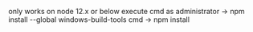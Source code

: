 only works on node 12.x or below
execute cmd as administrator -> npm install --global windows-build-tools 
cmd -> npm install